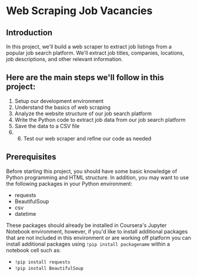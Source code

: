 # Web Scraping Job Vacancies
## Introduction

In this project, we'll build a web scraper to extract job listings from a popular job search platform. We'll extract job titles, companies, locations, job descriptions, and other relevant information.

## Here are the main steps we'll follow in this project:
1. Setup our development environment
2. Understand the basics of web scraping
3. Analyze the website structure of our job search platform
4. Write the Python code to extract job data from our job search platform
5. Save the data to a CSV file
6. 6. Test our web scraper and refine our code as needed

## Prerequisites
Before starting this project, you should have some basic knowledge of Python programming and HTML structure. In addition, you may want to use the following packages in your Python environment:
- requests
- BeautifulSoup
- csv
- datetime

These packages should already be installed in Coursera's Jupyter Notebook environment, however, if you'd like to install additional packages that are not included in this environment or are working off platform you can install additional packages using `!pip install packagename` within a notebook cell such as:

- `!pip install requests`
- `!pip install BeautifulSoup`
